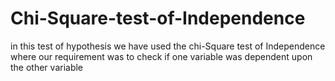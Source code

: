 # Chi-Square-test-of-Independence
in this test of hypothesis we have used the chi-Square test of Independence where our requirement was to check if one variable was dependent upon the other variable
